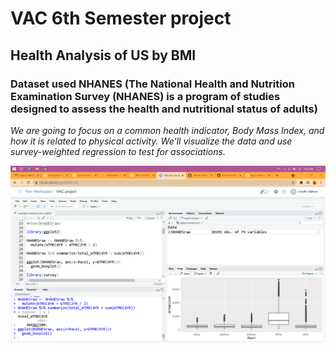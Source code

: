 # VAC 6th Semester project
## Health Analysis of US by BMI
### Dataset used NHANES (The National Health and Nutrition Examination Survey (NHANES) is a program of studies designed to assess the health and nutritional status of adults)
*We are going to focus on a common health indicator, Body Mass Index, and how it is related to physical activity. We'll visualize the data and use survey-weighted regression to test for associations.*


![screenshot](https://github.com/woodensofa/VAC-R-FILES/blob/main/6th%20Sem%20Project/Screenshot%20(92).png?raw=true)
